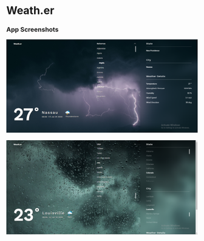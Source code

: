 # Weath.er

### App Screenshots
<img src="https://github.com/pyplacca/weath.er/blob/master/public/screenshots/1.png" width="640" height="auto">
<br><br>
<img src="https://github.com/pyplacca/weath.er/blob/master/public/screenshots/2.png" width="640" height="auto">
